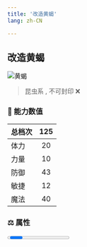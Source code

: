 ```yaml
---
title: '改造黄蝎'
lang: zh-CN

---
```


<RouterBack />

## 改造黄蝎

![黄蝎](https://user-images.githubusercontent.com/78347270/115956329-1e981600-a537-11eb-880b-ae535108c7a7.gif) 

> 昆虫系 , 不可封印 :x:


### 💪 能力数值

| 总档次       | 125            |
| :----------- |:-------------:|
| 体力      | 20   <Stars :number="2" />  |
| 力量      | 10   <Stars :number="1" />  |
| 防御      | 43  <Stars :number="4.5" />  | 
| 敏捷      | 12  <Stars :number="1" />  | 
| 魔法      | 40  <Stars :number="4" />   | 


### ⚖️ 属性


<Progress earth :number="0" />

<Progress water :number="0" />

<Progress fire :number="0" />

<Progress wind :number="10" />

### ✨ 技能栏 <Strong>7个</Strong>

- 攻击
- 防御

### 👶 1级出现点

- 参考任务: :scroll: [宠物改造I](tasks/10)获取



